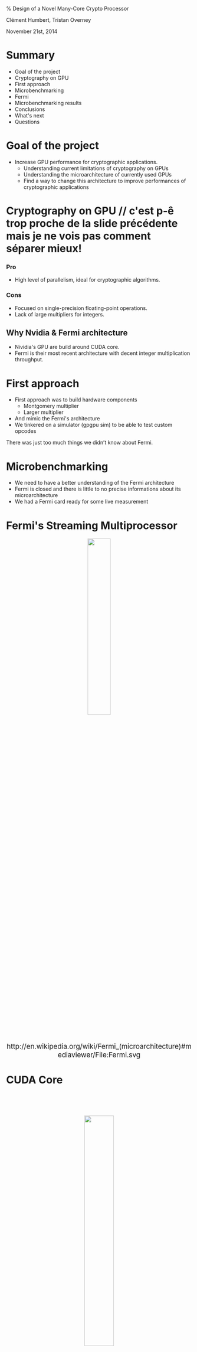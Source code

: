 % Design of a Novel Many-Core Crypto Processor

Clément Humbert, Tristan Overney

November 21st, 2014

# Summary

* Goal of the project
* Cryptography on GPU
* First approach
* Microbenchmarking
* Fermi
* Microbenchmarking results
* Conclusions
* What's next 
* Questions

# Goal of the project

* Increase GPU performance for cryptographic applications.
  * Understanding current limitations of cryptography on GPUs
  * Understanding the microarchitecture of currently used GPUs
  * Find a way to change this architecture to improve performances of cryptographic applications

# Cryptography on GPU // c'est p-ê trop proche de la slide précédente mais je ne vois pas comment séparer mieux!

<h3> Pro </h3>

* High level of parallelism, ideal for cryptographic algorithms.

<h3> Cons</h3>

* Focused on single-precision floating-point operations.
* Lack of large multipliers for integers.

<h2>Why Nvidia & Fermi architecture</h2>

* Nividia's GPU are build around CUDA core.
* Fermi is their most recent architecture with decent integer multiplication throughput.

# First approach

* First approach was to build hardware components
  * Montgomery multiplier
  * Larger multiplier
* And mimic the Fermi's architecture
* We tinkered on a simulator (gpgpu sim) to be able to test custom opcodes

There was just too much things we didn’t know about Fermi.

# Microbenchmarking

* We need to have a better understanding of the Fermi architecture
* Fermi is closed and there is little to no precise informations about its microarchitecture
* We had a Fermi card ready for some live measurement

# Fermi's Streaming Multiprocessor

<div style="text-align: center; margin-top: 10px; font-size:14pt">
<img src="../pictures/Fermi.png" width="35%" height="35%">
<br/>
http://en.wikipedia.org/wiki/Fermi_(microarchitecture)#mediaviewer/File:Fermi.svg
</div>

# CUDA Core

<div style="text-align: center; margin-top: 80px; font-size:14pt">
<img src="../pictures/CUDACore.png" width="40%" height="40%">
<br/>
http://www.nvidia.com/content/pdf/fermi_white_papers/nvidiafermicomputearchitecturewhitepaper.pdf
</div>

# Blocks, warps, scheduling

* A block of threads runs on a dedicated SM.
* A warp consists of 32 threads
* Each scheduling cycle, a half of two different warps are scheduled

# Benchmarking cuda cores

* Are (single-precision) floating-point and integer units really present in each core ?
* How can the inferior integer operations throughput compared to floating-points be explained ?
<div style="text-align: center; margin-top: 10px; font-size:11pt">
<img src="../pictures/THROUGHPUT_TABLE.png" width="57%" height="57%">
<br/>
http://docs.nvidia.com/cuda/cuda-c-programming-guide/index.html#arithmetic-instructions__throughput-native-arithmetic-instructions
</div>
* How is the scheduling performed ? 

# Integer vs. Floating-points

* Running a million of operations
* Once for integer multiplication
* Once for floating point multiplication
* Expecting lower performances for integer

# Benchmark programs

```rust
for(int i = 0; i < n; i++) {
    asm volatile("mul.lo.u32 %0, %0, %1;" : "+r"(op_a) : "r"(op_b));
    asm volatile("mul.lo.u32 %0, %0, %1;" : "+r"(op_a) : "r"(op_b));
    /* ... */ 
    asm volatile("mul.lo.u32 %0, %0, %1;" : "+r"(op_a) : "r"(op_b));
}
```

```rust
for(int i = 0; i < n; i++) {
    a = a * b; 
    a = a * b; 
    /* ... */ 
    a = a * b; 
}
```

# Integer vs. Single-precision floating-points (2)
<div style="text-align: center; margin-top: 60px">
<img src="../graphics/float_vs_int_running_times.png">
</div>

# Scheduling, first hypothesis

* 18 stages pipeline
* Only half of the cores have integer ALUs
* Need to check the for-loop cost to validate

# For loop cost
<div style="text-align: center; margin-top: 40px">
<img src="../graphics/for-sizes-superpositions.png" width="50%" height="50%" >
</div>

# Scheduling, first hypothesis (2)
<div style="text-align: center; margin-top: 60px">
<img src="../pictures/table_513t_float_100dep.png" width="70%" height="70%" >
</div>

# Semi-dependencies benchmark program

```rust
for(int i = 0; i < n; i++) {
    asm volatile("mul.lo.u32 %0, %0, %1;" : "+r"(op_a) : "r"(op_b));
    asm volatile("mul.lo.u32 %0, %0, %1;" : "+r"(op_c) : "r"(op_d));
    asm volatile("mul.lo.u32 %0, %0, %1;" : "+r"(op_a) : "r"(op_b));
    asm volatile("mul.lo.u32 %0, %0, %1;" : "+r"(op_c) : "r"(op_d));
    /* ... */ 
    asm volatile("mul.lo.u32 %0, %0, %1;" : "+r"(op_a) : "r"(op_b));
    asm volatile("mul.lo.u32 %0, %0, %1;" : "+r"(op_c) : "r"(op_d));
}
```

```rust
for(int i = 0; i < n; i++) {
    a = a * b;
    c = c * d; 
    a = a * b;
    c = c * d; 
    /* ... */ 
    a = a * b;
    c = c * d; 
}
```

# Dependence vs. Semi-dependence
<div style="text-align: center; margin-top: 60px">
<img src="../graphics/float_dep_float_indep.png">
</div>

# Second scheduling hypothesis
<div style="text-align: center; margin-top: 60px">
<img src="../pictures/table_064t_float_5050dep.png" width="70%" height="70%">
</div>

# Conclusions

* We can gain space by removed/replacing SFUs
* Only 16 cores have integer multiplication capabilities, so 16 can be replaced
* New components don't need to be optimized in term of latency (up to 18 cycles)

# What's next

* Understand scheduling mechanism for a mix of operation types
* Hardware implementation of specific algorithms in less than 18 cycles
* Simulation of changes using a modified version of gpgpu-sim

# Questions

<div style="text-align: center; margin-top: 60px; font-size:10pt">
<img src="../pictures/a_fuken_bear.png" width="70%" height="70%">
<br/>
http://inotternews.com/wp-content/uploads/2013/09/190_1jeross_pb02_29.jpg
</div>

